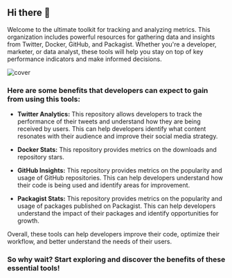 ## Hi there 👋

Welcome to the ultimate toolkit for tracking and analyzing metrics. This organization includes powerful resources for gathering data and insights from Twitter, Docker, GitHub, and Packagist. Whether you're a developer, marketer, or data analyst, these tools will help you stay on top of key performance indicators and make informed decisions. 

![cover](https://user-images.githubusercontent.com/773481/209429222-56bfc414-25a9-4e55-b86b-548e9dc05762.jpg)

### Here are some benefits that developers can expect to gain from using this tools:

- **Twitter Analytics:** This repository allows developers to track the performance of their tweets and understand how they are being received by users. This can help developers identify what content resonates with their audience and improve their social media strategy.

- **Docker Stats:** This repository provides metrics on the downloads and repository stars.

- **GitHub Insights:** This repository provides metrics on the popularity and usage of GitHub repositories. This can help developers understand how their code is being used and identify areas for improvement.

- **Packagist Stats:** This repository provides metrics on the popularity and usage of packages published on Packagist. This can help developers understand the impact of their packages and identify opportunities for growth.

Overall, these tools can help developers improve their code, optimize their workflow, and better understand the needs of their users.

### So why wait? Start exploring and discover the benefits of these essential tools!
